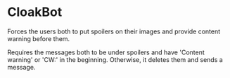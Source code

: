 # CloakBot
 Forces the users both to put spoilers on their images and provide content warning before them.

 Requires the messages both to be under spoilers and have 'Content warning' or 'CW:' in the beginning. Otherwise, it deletes them and sends a message.
